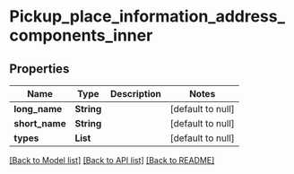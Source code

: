 # Pickup_place_information_address_components_inner
## Properties

| Name | Type | Description | Notes |
|------------ | ------------- | ------------- | -------------|
| **long\_name** | **String** |  | [default to null] |
| **short\_name** | **String** |  | [default to null] |
| **types** | **List** |  | [default to null] |

[[Back to Model list]](../README.md#documentation-for-models) [[Back to API list]](../README.md#documentation-for-api-endpoints) [[Back to README]](../README.md)

